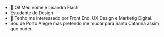 - 👋 Oi! Meu nome é Lisandra Flach
-  Estudante de Design
-  👀  Tenho me interessado por Front End, UX Design e Marketig Digital.
-  Sou de Porto Alegre  mas pretendo me mudar para Santa Catarina assim que puder.
